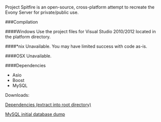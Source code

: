 Project Spitfire is an open-source, cross-platform attempt to recreate the Evony Server for private/public use.

###Compilation

####Windows
Use the project files for Visual Studio 2010/2012 located in the platform directory.

####*nix
Unavailable. You may have limited success with code as-is.

####OSX
Unavailable.

####Dependencies
- Asio
- Boost
- MySQL

Downloads:

[Dependencies (extract into root directory)](http://www.mediafire.com/file/df9rogz5poyzbxs/dependencies.7z)

[MySQL initial database dump](http://www.mediafire.com/file/kk7b6s560j2r876/mysql_dump.7z)